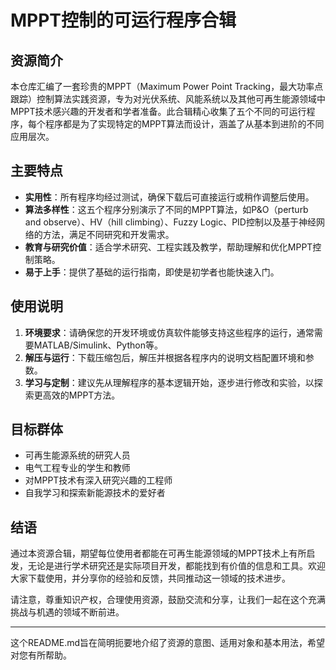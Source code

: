 # MPPT控制的可运行程序合辑

## 资源简介

本仓库汇编了一套珍贵的MPPT（Maximum Power Point Tracking，最大功率点跟踪）控制算法实践资源，专为对光伏系统、风能系统以及其他可再生能源领域中MPPT技术感兴趣的开发者和学者准备。此合辑精心收集了五个不同的可运行程序，每个程序都是为了实现特定的MPPT算法而设计，涵盖了从基本到进阶的不同应用层次。

## 主要特点

- **实用性**：所有程序均经过测试，确保下载后可直接运行或稍作调整后使用。
- **算法多样性**：这五个程序分别演示了不同的MPPT算法，如P&O（perturb and observe）、HV（hill climbing）、Fuzzy Logic、PID控制以及基于神经网络的方法，满足不同研究和开发需求。
- **教育与研究价值**：适合学术研究、工程实践及教学，帮助理解和优化MPPT控制策略。
- **易于上手**：提供了基础的运行指南，即使是初学者也能快速入门。

## 使用说明

1. **环境要求**：请确保您的开发环境或仿真软件能够支持这些程序的运行，通常需要MATLAB/Simulink、Python等。
2. **解压与运行**：下载压缩包后，解压并根据各程序内的说明文档配置环境和参数。
3. **学习与定制**：建议先从理解程序的基本逻辑开始，逐步进行修改和实验，以探索更高效的MPPT方法。

## 目标群体

- 可再生能源系统的研究人员
- 电气工程专业的学生和教师
- 对MPPT技术有深入研究兴趣的工程师
- 自我学习和探索新能源技术的爱好者

## 结语

通过本资源合辑，期望每位使用者都能在可再生能源领域的MPPT技术上有所启发，无论是进行学术研究还是实际项目开发，都能找到有价值的信息和工具。欢迎大家下载使用，并分享你的经验和反馈，共同推动这一领域的技术进步。

请注意，尊重知识产权，合理使用资源，鼓励交流和分享，让我们一起在这个充满挑战与机遇的领域不断前进。

---

这个README.md旨在简明扼要地介绍了资源的意图、适用对象和基本用法，希望对您有所帮助。